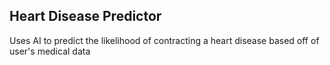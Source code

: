 ## Heart Disease Predictor

Uses AI to predict the likelihood of contracting a heart disease based off of user's medical data
